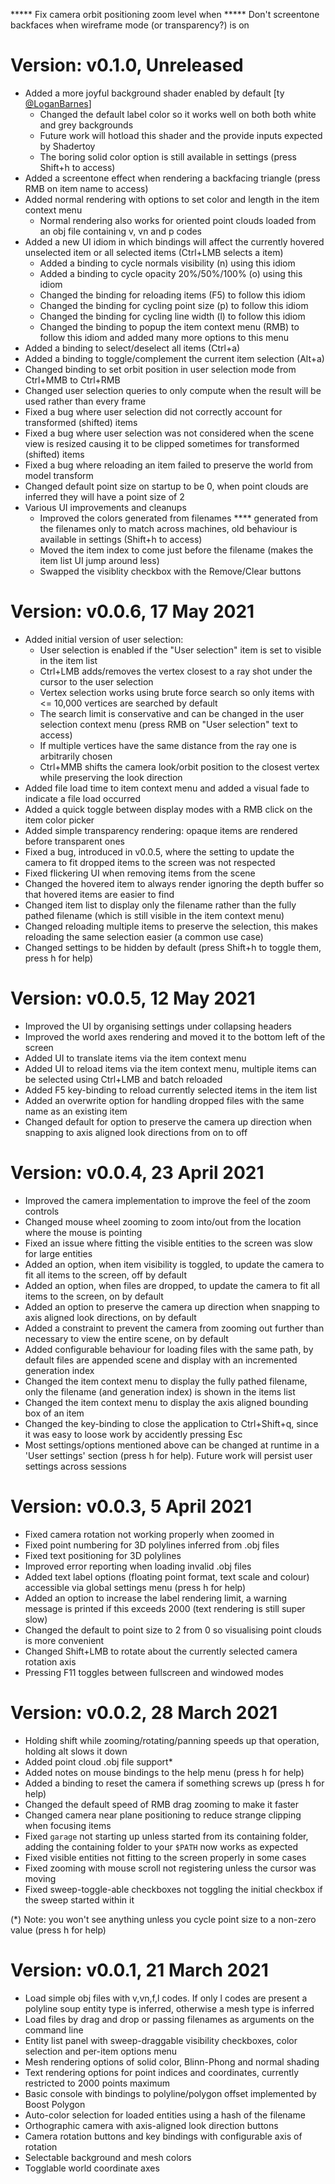 ***** Fix camera orbit positioning zoom level when
***** Don't screentone backfaces when wireframe mode (or transparency?) is on

# Version: v0.1.0, Unreleased

- Added a more joyful background shader enabled by default [ty [@LoganBarnes](https://github.com/LoganBarnes)]
  - Changed the default label color so it works well on both both white and grey backgrounds
  - Future work will hotload this shader and the provide inputs expected by Shadertoy
  - The boring solid color option is still available in settings (press Shift+h to access)
- Added a screentone effect when rendering a backfacing triangle (press RMB on item name to access)
- Added normal rendering with options to set color and length in the item context menu
  - Normal rendering also works for oriented point clouds loaded from an obj file containing v, vn and p codes
- Added a new UI idiom in which bindings will affect the currently hovered unselected item or all selected items (Ctrl+LMB selects a item)
  - Added a binding to cycle normals visibility (n) using this idiom
  - Added a binding to cycle opacity 20%/50%/100% (o) using this idiom
  - Changed the binding for reloading items (F5) to follow this idiom
  - Changed the binding for cycling point size (p) to follow this idiom
  - Changed the binding for cycling line width (l) to follow this idiom
  - Changed the binding to popup the item context menu (RMB) to follow this idiom and added many more options to this menu
- Added a binding to select/deselect all items (Ctrl+a)
- Added a binding to toggle/complement the current item selection (Alt+a)
- Changed binding to set orbit position in user selection mode from Ctrl+MMB to Ctrl+RMB
- Changed user selection queries to only compute when the result will be used rather than every frame
- Fixed a bug where user selection did not correctly account for transformed (shifted) items
- Fixed a bug where user selection was not considered when the scene view is resized causing it to be clipped sometimes for transformed (shifted) items
- Fixed a bug where reloading an item failed to preserve the world from model transform
- Changed default point size on startup to be 0, when point clouds are inferred they will have a point size of 2
- Various UI improvements and cleanups
  - Improved the colors generated from filenames **** generated from the filenames only to match across machines, old behaviour is available in settings (Shift+h to access)
  - Moved the item index to come just before the filename (makes the item list UI jump around less)
  - Swapped the visiblity checkbox with the Remove/Clear buttons

# Version: v0.0.6, 17 May 2021

- Added initial version of user selection:
  - User selection is enabled if the "User selection" item is set to visible in the item list
  - Ctrl+LMB adds/removes the vertex closest to a ray shot under the cursor to the user selection
  - Vertex selection works using brute force search so only items with <= 10,000 vertices are searched by default
  - The search limit is conservative and can be changed in the user selection context menu (press RMB on "User selection" text to access)
  - If multiple vertices have the same distance from the ray one is arbitrarily chosen
  - Ctrl+MMB shifts the camera look/orbit position to the closest vertex while preserving the look direction
- Added file load time to item context menu and added a visual fade to indicate a file load occurred
- Added a quick toggle between display modes with a RMB click on the item color picker
- Added simple transparency rendering: opaque items are rendered before transparent ones
- Fixed a bug, introduced in v0.0.5, where the setting to update the camera to fit dropped items to the screen was not respected
- Fixed flickering UI when removing items from the scene
- Changed the hovered item to always render ignoring the depth buffer so that hovered items are easier to find
- Changed item list to display only the filename rather than the fully pathed filename (which is still visible in the item context menu)
- Changed reloading multiple items to preserve the selection, this makes reloading the same selection easier (a common use case)
- Changed settings to be hidden by default (press Shift+h to toggle them, press h for help)

# Version: v0.0.5, 12 May 2021

- Improved the UI by organising settings under collapsing headers
- Improved the world axes rendering and moved it to the bottom left of the screen
- Added UI to translate items via the item context menu
- Added UI to reload items via the item context menu, multiple items can be selected using Ctrl+LMB and batch reloaded
- Added F5 key-binding to reload currently selected items in the item list
- Added an overwrite option for handling dropped files with the same name as an existing item
- Changed default for option to preserve the camera up direction when snapping to axis aligned look directions from on to off

# Version: v0.0.4, 23 April 2021

- Improved the camera implementation to improve the feel of the zoom controls
- Changed mouse wheel zooming to zoom into/out from the location where the mouse is pointing
- Fixed an issue where fitting the visible entities to the screen was slow for large entities
- Added an option, when item visibility is toggled, to update the camera to fit all items to the screen, off by default
- Added an option, when files are dropped, to update the camera to fit all items to the screen, on by default
- Added an option to preserve the camera up direction when snapping to axis aligned look directions, on by default
- Added a constraint to prevent the camera from zooming out further than necessary to view the entire scene, on by default
- Added configurable behaviour for loading files with the same path, by default files are appended scene and display with an incremented generation index
- Changed the item context menu to display the fully pathed filename, only the filename (and generation index) is shown in the items list
- Changed the item context menu to display the axis aligned bounding box of an item
- Changed the key-binding to close the application to Ctrl+Shift+q, since it was easy to loose work by accidently pressing Esc
- Most settings/options mentioned above can be changed at runtime in a 'User settings' section (press h for help). Future work will persist user settings across sessions

# Version: v0.0.3, 5 April 2021

- Fixed camera rotation not working properly when zoomed in
- Fixed point numbering for 3D polylines inferred from .obj files
- Fixed text positioning for 3D polylines
- Improved error reporting when loading invalid .obj files
- Added text label options (floating point format, text scale and colour) accessible via global settings menu (press h for help)
- Added an option to increase the label rendering limit, a warning message is printed if this exceeds 2000 (text rendering is still super slow)
- Changed the default to point size to 2 from 0 so visualising point clouds is more convenient
- Changed Shift+LMB to rotate about the currently selected camera rotation axis
- Pressing F11 toggles between fullscreen and windowed modes

# Version: v0.0.2, 28 March 2021

- Holding shift while zooming/rotating/panning speeds up that operation, holding alt slows it down
- Added point cloud .obj file support*
- Added notes on mouse bindings to the help menu (press h for help)
- Added a binding to reset the camera if something screws up (press h for help)
- Changed the default speed of RMB drag zooming to make it faster
- Changed camera near plane positioning to reduce strange clipping when focusing items
- Fixed `garage` not starting up unless started from its containing folder, adding the containing folder to your `$PATH` now works as expected
- Fixed visible entities not fitting to the screen properly in some cases
- Fixed zooming with mouse scroll not registering unless the cursor was moving
- Fixed sweep-toggle-able checkboxes not toggling the initial checkbox if the sweep started within it

(*) Note: you won't see anything unless you cycle point size to a non-zero value (press h for help)

# Version: v0.0.1, 21 March 2021

- Load simple obj files with v,vn,f,l codes. If only l codes are present a polyline soup entity type is inferred, otherwise a mesh type is inferred
- Load files by drag and drop or passing filenames as arguments on the command line
- Entity list panel with sweep-draggable visibility checkboxes, color selection and per-item options menu
- Mesh rendering options of solid color, Blinn-Phong and normal shading
- Text rendering options for point indices and coordinates, currently restricted to 2000 points maximum
- Basic console with bindings to polyline/polygon offset implemented by Boost Polygon
- Auto-color selection for loaded entities using a hash of the filename
- Orthographic camera with axis-aligned look direction buttons
- Camera rotation buttons and key bindings with configurable axis of rotation
- Selectable background and mesh colors
- Togglable world coordinate axes
